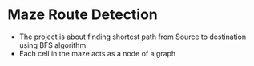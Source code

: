 # Maze Route Detection

* The project is about finding shortest path from Source to destination using BFS algorithm
* Each cell in the maze acts as a node of a graph
